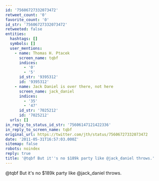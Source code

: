 ```yaml
---
id: '75606727332073472'
retweet_count: '0'
favorite_count: '0'
id_str: '75606727332073472'
retweeted: false
entities:
  hashtags: []
  symbols: []
  user_mentions:
    - name: Thomas H. Ptacek
      screen_name: tqbf
      indices:
        - '0'
        - '5'
      id_str: '9395312'
      id: '9395312'
    - name: Jack Daniel is over there, not here
      screen_name: jack_daniel
      indices:
        - '35'
        - '47'
      id_str: '7025212'
      id: '7025212'
  urls: []
in_reply_to_status_id_str: '75606147121422336'
in_reply_to_screen_name: tqbf
original_url: https://twitter.com/jth/status/75606727332073472
date: '2011-05-31T16:57:03.000Z'
sitemap: false
robots: noindex
reply: true
title: '@tqbf But it''s no $189k party like @jack_daniel throws.'
---
```


@tqbf But it's no $189k party like @jack_daniel throws.